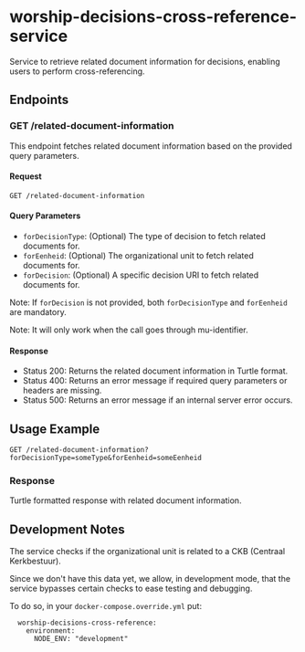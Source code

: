 # worship-decisions-cross-reference-service

Service to retrieve related document information for decisions, enabling users to perform cross-referencing.

## Endpoints

### GET /related-document-information

This endpoint fetches related document information based on the provided query parameters.

#### Request
```
GET /related-document-information
```
#### Query Parameters

- `forDecisionType`: (Optional) The type of decision to fetch related documents for.
- `forEenheid`: (Optional) The organizational unit to fetch related documents for.
- `forDecision`: (Optional) A specific decision URI to fetch related documents for.

Note: If `forDecision` is not provided, both `forDecisionType` and `forEenheid` are mandatory.

Note: It will only work when the call goes through mu-identifier.
#### Response

- Status 200: Returns the related document information in Turtle format.
- Status 400: Returns an error message if required query parameters or headers are missing.
- Status 500: Returns an error message if an internal server error occurs.

## Usage Example
```
GET /related-document-information?forDecisionType=someType&forEenheid=someEenheid
```
### Response

Turtle formatted response with related document information.

## Development Notes
The service checks if the organizational unit is related to a CKB (Centraal Kerkbestuur).

Since we don't have this data yet, we allow, in development mode, that the service bypasses certain checks to ease testing and debugging.

To do so, in your `docker-compose.override.yml` put:
```
  worship-decisions-cross-reference:
    environment:
      NODE_ENV: "development"
```
